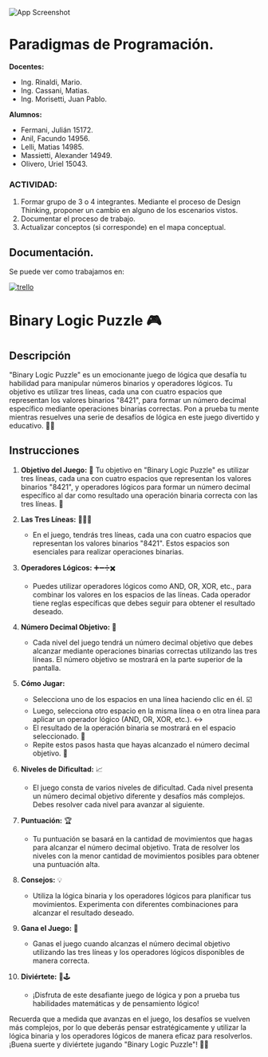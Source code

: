 ![App Screenshot](https://i.imgur.com/Der7ZHp.jpg)

# Paradigmas de Programación.

**Docentes:**

- Ing. Rinaldi, Mario.
- Ing. Cassani, Matias.
- Ing. Morisetti, Juan Pablo.

**Alumnos:**

- Fermani, Julián 15172.
- Anil, Facundo 14956.
- Lelli, Matias 14985.
- Massietti, Alexander 14949.
- Olivero, Uriel 15043.

### ACTIVIDAD:

1. Formar grupo de 3 o 4 integrantes. Mediante el proceso de Design Thinking, proponer un cambio en alguno de los escenarios vistos.
1. Documentar el proceso de trabajo.
1. Actualizar conceptos (si corresponde) en el mapa conceptual.

## Documentación.

Se puede ver como trabajamos en: 

[![trello](https://img.shields.io/badge/Documentaci%C3%B3n-blue?style=for-the-badge&logo=googledocs&logoColor=white)](https://trello.com/b/dQaCFrNO/paradigmas-de-programaci%C3%B3n)

# Binary Logic Puzzle 🎮

## Descripción
"Binary Logic Puzzle" es un emocionante juego de lógica que desafía tu habilidad para manipular números binarios y operadores lógicos. Tu objetivo es utilizar tres líneas, cada una con cuatro espacios que representan los valores binarios "8421", para formar un número decimal específico mediante operaciones binarias correctas. Pon a prueba tu mente mientras resuelves una serie de desafíos de lógica en este juego divertido y educativo. 🧠🔢

## Instrucciones
1. **Objetivo del Juego:** 🎯 Tu objetivo en "Binary Logic Puzzle" es utilizar tres líneas, cada una con cuatro espacios que representan los valores binarios "8421", y operadores lógicos para formar un número decimal específico al dar como resultado una operación binaria correcta con las tres líneas. 🧮

2. **Las Tres Líneas:** 📝📝📝
   - En el juego, tendrás tres líneas, cada una con cuatro espacios que representan los valores binarios "8421". Estos espacios son esenciales para realizar operaciones binarias.

3. **Operadores Lógicos:** ➕➖➗✖️
   - Puedes utilizar operadores lógicos como AND, OR, XOR, etc., para combinar los valores en los espacios de las líneas. Cada operador tiene reglas específicas que debes seguir para obtener el resultado deseado.

4. **Número Decimal Objetivo:** 🎯
   - Cada nivel del juego tendrá un número decimal objetivo que debes alcanzar mediante operaciones binarias correctas utilizando las tres líneas. El número objetivo se mostrará en la parte superior de la pantalla.

5. **Cómo Jugar:**
   - Selecciona uno de los espacios en una línea haciendo clic en él. ☑️
   - Luego, selecciona otro espacio en la misma línea o en otra línea para aplicar un operador lógico (AND, OR, XOR, etc.). ↔️
   - El resultado de la operación binaria se mostrará en el espacio seleccionado. 🔄
   - Repite estos pasos hasta que hayas alcanzado el número decimal objetivo. 🔁

6. **Niveles de Dificultad:** 📈
   - El juego consta de varios niveles de dificultad. Cada nivel presenta un número decimal objetivo diferente y desafíos más complejos. Debes resolver cada nivel para avanzar al siguiente.

7. **Puntuación:** 🏆
   - Tu puntuación se basará en la cantidad de movimientos que hagas para alcanzar el número decimal objetivo. Trata de resolver los niveles con la menor cantidad de movimientos posibles para obtener una puntuación alta.

8. **Consejos:** 💡
   - Utiliza la lógica binaria y los operadores lógicos para planificar tus movimientos. Experimenta con diferentes combinaciones para alcanzar el resultado deseado.

9. **Gana el Juego:** 🥇
   - Ganas el juego cuando alcanzas el número decimal objetivo utilizando las tres líneas y los operadores lógicos disponibles de manera correcta.

10. **Diviértete:** 🎉🕹️
    - ¡Disfruta de este desafiante juego de lógica y pon a prueba tus habilidades matemáticas y de pensamiento lógico!

Recuerda que a medida que avanzas en el juego, los desafíos se vuelven más complejos, por lo que deberás pensar estratégicamente y utilizar la lógica binaria y los operadores lógicos de manera eficaz para resolverlos. ¡Buena suerte y diviértete jugando "Binary Logic Puzzle"! 🌟💫

